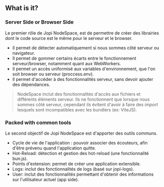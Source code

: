 ## What is it?

### Server Side or Browser Side

Le premier rôle de Jopi NodeSpace, est de permettre de créer des librairies dont le code source est le même pour le serveur et le browser.

* Il permet de détecter automatiquement si nous sommes côté serveur ou navigateur.
* Il permet de gommer certains écarts entre le fonctionnement serveur/browser, notamment quant aux WebWorkers.
* Il permet un accès uniformisé aux variables d'environnement, que l'on soit browser ou serveur (proccess.env).
* Il permet d'accéder à des fonctionnalités serveur, sans devoir ajouter des dépendances.

> NodeSpace inclut des fonctionnalités d'accès aux fichiers et différents éléments serveur.
> Ils ne fonctionnent que lorsque nous sommes côté serveur, cependant ils évitent d'avoir à faire des *import*
lesquels sont incompatibles avec les bundlers (ex: ViteJS).

### Packed with common tools

Le second objectif de Jopi NodeSpace est d'apporter des outils communs.

* Cycle de vie de l'application : pouvoir associer des écouteurs, afin d'être prévenu quand l'application quitte.
* Hot-Reload: détection et gestion des hot-reload (une fonctionnalité bun.js).
* Points d'extension: permet de créer une application extensible.
* Logs: inclut des fonctionnalités de logs (basé sur jopi-logs).
* User: inclut des fonctionnalités permettant d'obtenir des informations sur l'utilisateur actuel (app side).
